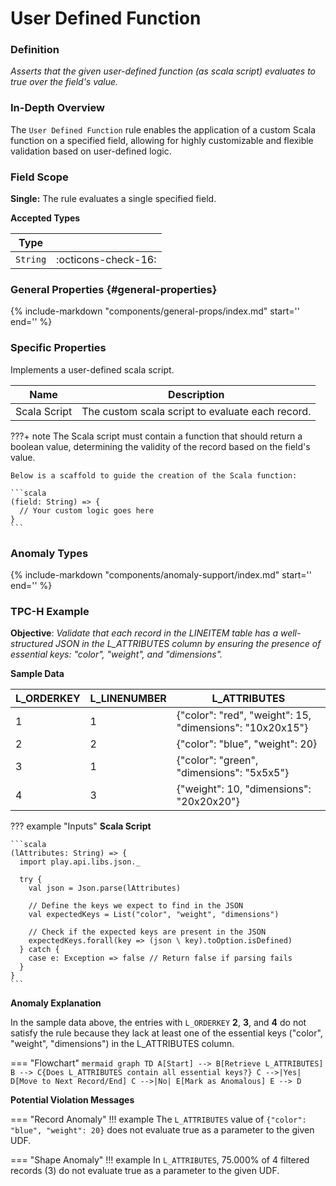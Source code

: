 # User Defined Function

### Definition

*Asserts that the given user-defined function (as scala script) evaluates to true over the field's value.*

### In-Depth Overview

The `User Defined Function` rule enables the application of a custom Scala function on a specified field, allowing for highly customizable and flexible validation based on user-defined logic.

### Field Scope

**Single:** The rule evaluates a single specified field.

**Accepted Types**

| Type        |                          |
|-------------|--------------------------|
| `String`    | <div style="text-align:center">:octicons-check-16:</div> |

### General Properties {#general-properties}

{%
    include-markdown "components/general-props/index.md"
    start='<!-- all-props--start -->'
    end='<!-- all-props--end -->'
%}

### Specific Properties

Implements a user-defined scala script.

| Name                 | Description                              |
|----------------------|------------------------------------------|
| <div class="text-primary">Scala Script</div> | The custom scala script to evaluate each record. |

???+ note
    The Scala script must contain a function that should return a boolean value, determining the validity of the record based on the field's value.

    Below is a scaffold to guide the creation of the Scala function:

    ```scala
    (field: String) => {
      // Your custom logic goes here
    }
    ```

### Anomaly Types

{%
    include-markdown "components/anomaly-support/index.md"
    start='<!-- all-types--start -->'
    end='<!-- all-types--end -->'
%}

### TPC-H Example

**Objective**: *Validate that each record in the LINEITEM table has a well-structured JSON in the L_ATTRIBUTES column by ensuring the presence of essential keys: "color", "weight", and "dimensions".*

**Sample Data**

| L_ORDERKEY | L_LINENUMBER | L_ATTRIBUTES |
|------------|--------------|--------------|
| 1          | 1            | {"color": "red", "weight": 15, "dimensions": "10x20x15"} |
| 2          | 2            | <span class="text-negative">{"color": "blue", "weight": 20}</span> |
| 3          | 1            | <span class="text-negative">{"color": "green", "dimensions": "5x5x5"}</span> |
| 4          | 3            | <span class="text-negative">{"weight": 10, "dimensions": "20x20x20"}</span> |

??? example "Inputs"
    **Scala Script**

    ```scala
    (lAttributes: String) => {
      import play.api.libs.json._

      try {
        val json = Json.parse(lAttributes)
        
        // Define the keys we expect to find in the JSON
        val expectedKeys = List("color", "weight", "dimensions")
        
        // Check if the expected keys are present in the JSON
        expectedKeys.forall(key => (json \ key).toOption.isDefined)
      } catch {
        case e: Exception => false // Return false if parsing fails
      }
    }
    ```

**Anomaly Explanation**

In the sample data above, the entries with `L_ORDERKEY` **2**, **3**, and **4** do not satisfy the rule because they lack at least one of the essential keys ("color", "weight", "dimensions") in the L_ATTRIBUTES column.

=== "Flowchart"
    ```mermaid
    graph TD
    A[Start] --> B[Retrieve L_ATTRIBUTES]
    B --> C{Does L_ATTRIBUTES contain all essential keys?}
    C -->|Yes| D[Move to Next Record/End]
    C -->|No| E[Mark as Anomalous]
    E --> D
    ```

**Potential Violation Messages**

=== "Record Anomaly"
    !!! example
        The `L_ATTRIBUTES` value of `{"color": "blue", "weight": 20}` does not evaluate true as a parameter to the given UDF.

=== "Shape Anomaly"
    !!! example
        In `L_ATTRIBUTES`, 75.000% of 4 filtered records (3) do not evaluate true as a parameter to the given UDF.
